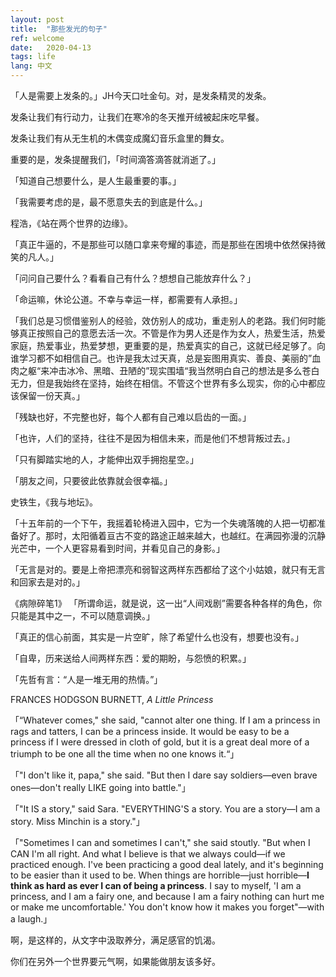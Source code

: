 ```yaml
---
layout: post
title:  "那些发光的句子"
ref: welcome
date:   2020-04-13
tags: life
lang: 中文
---
```


「人是需要上发条的。」JH今天口吐金句。对，是发条精灵的发条。

发条让我们有行动力，让我们在寒冷的冬天推开绒被起床吃早餐。

发条让我们有从无生机的木偶变成魔幻音乐盒里的舞女。

重要的是，发条提醒我们，「时间滴答滴答就消逝了。」

「知道自己想要什么，是人生最重要的事。」

「我需要考虑的是，最不愿意失去的到底是什么。」

程浩，《站在两个世界的边缘》。

「真正牛逼的，不是那些可以随口拿来夸耀的事迹，而是那些在困境中依然保持微笑的凡人。」

「问问自己要什么？看看自己有什么？想想自己能放弃什么？」

「命运嘛，休论公道。不幸与幸运一样，都需要有人承担。」

「我们总是习惯借鉴别人的经验，效仿别人的成功，重走别人的老路。我们何时能够真正按照自己的意愿去活一次。不管是作为男人还是作为女人，热爱生活，热爱家庭，热爱事业，热爱梦想，更重要的是，热爱真实的自己，这就已经足够了。向谁学习都不如相信自己。也许是我太过天真，总是妄图用真实、善良、美丽的”血肉之躯“来冲击冰冷、黑暗、丑陋的”现实围墙“我当然明白自己的想法是多么苍白无力，但是我始终在坚持，始终在相信。不管这个世界有多么现实，你的心中都应该保留一份天真。」

「残缺也好，不完整也好，每个人都有自己难以启齿的一面。」

「也许，人们的坚持，往往不是因为相信未来，而是他们不想背叛过去。」

「只有脚踏实地的人，才能伸出双手拥抱星空。」

「朋友之间，只要彼此依靠就会很幸福。」

史铁生，《我与地坛》。

「十五年前的一个下午，我摇着轮椅进入园中，它为一个失魂落魄的人把一切都准备好了。那时，太阳循着亘古不变的路途正越来越大，也越红。在满园弥漫的沉静光芒中，一个人更容易看到时间，并看见自己的身影。」

「无言是对的。要是上帝把漂亮和弱智这两样东西都给了这个小姑娘，就只有无言和回家去是对的。」

《病隙碎笔1》
「所谓命运，就是说，这一出“人间戏剧”需要各种各样的角色，你只能是其中之一，不可以随意调换。」

「真正的信心前面，其实是一片空旷，除了希望什么也没有，想要也没有。」

「自卑，历来送给人间两样东西：爱的期盼，与怨愤的积累。」

「先哲有言：“人是一堆无用的热情。”」

FRANCES HODGSON BURNETT,  _A Little Princess_

「“Whatever comes," she said, "cannot alter one thing. If I am a princess in rags and tatters, I can be a princess inside. It would be easy to be a princess if I were dressed in cloth of gold, but it is a great deal more of a triumph to be one all the time when no one knows it.“」

「"I don't like it, papa," she said. "But then I dare say soldiers—even brave ones—don't really LIKE going into battle."」

「"It IS a story," said Sara. "EVERYTHING'S a story. You are a story—I am a story. Miss Minchin is a story."」

「"Sometimes I can and sometimes I can't," she said stoutly. "But when I CAN I'm all right. And what I believe is that we always could—if we practiced enough. I've been practicing a good deal lately, and it's beginning to be easier than it used to be. When things are horrible—just horrible—**I think as hard as ever I can of being a princess**. I say to myself, 'I am a princess, and I am a fairy one, and because I am a fairy nothing can hurt me or make me uncomfortable.' You don't know how it makes you forget"—with a laugh.」

啊，是这样的，从文字中汲取养分，满足感官的饥渴。

你们在另外一个世界要元气啊，如果能做朋友该多好。
